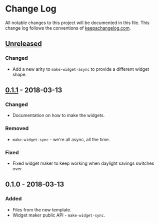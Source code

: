 # Change Log
All notable changes to this project will be documented in this file. This change log follows the conventions of [keepachangelog.com](http://keepachangelog.com/).

## [Unreleased]
### Changed
- Add a new arity to `make-widget-async` to provide a different widget shape.

## [0.1.1] - 2018-03-13
### Changed
- Documentation on how to make the widgets.

### Removed
- `make-widget-sync` - we're all async, all the time.

### Fixed
- Fixed widget maker to keep working when daylight savings switches over.

## 0.1.0 - 2018-03-13
### Added
- Files from the new template.
- Widget maker public API - `make-widget-sync`.

[Unreleased]: https://github.com/your-name/four-clojure/compare/0.1.1...HEAD
[0.1.1]: https://github.com/your-name/four-clojure/compare/0.1.0...0.1.1

